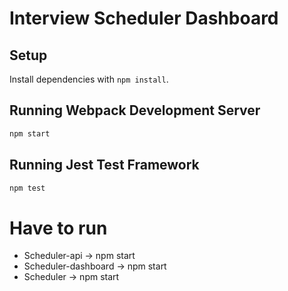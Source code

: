 # Interview Scheduler Dashboard

## Setup

Install dependencies with `npm install`.

## Running Webpack Development Server

```sh
npm start
```

## Running Jest Test Framework

```sh
npm test
```

# Have to run
- Scheduler-api -> npm start
- Scheduler-dashboard -> npm start
- Scheduler -> npm start

